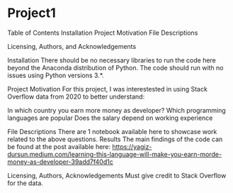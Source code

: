 # Project1

Table of Contents
Installation
Project Motivation
File Descriptions

Licensing, Authors, and Acknowledgements

Installation
There should be no necessary libraries to run the code here beyond the Anaconda distribution of Python. The code should run with no issues using Python versions 3.*.

Project Motivation
For this project, I was interestested in using Stack Overflow data from 2020 to better understand:

In which country you earn more money as developer?
Which programming languages are popular
Does the salary depend on working experience

File Descriptions
There are 1 notebook available here to showcase work related to the above questions. 
Results
The main findings of the code can be found at the post available here: https://yagiz-dursun.medium.com/learning-this-language-will-make-you-earn-morde-money-as-developer-39add7f40d1c

Licensing, Authors, Acknowledgements
Must give credit to Stack Overflow for the data.
